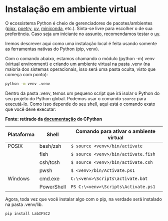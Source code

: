 
# Instalação em ambiente virtual

O ecossistema Python é cheio de gerenciadores de pacotes/ambientes ([pipx](https://github.com/pypa/pipx), [poetry](https://python-poetry.org/), [uv](https://astral.sh/blog/uv), [miniconda](https://docs.anaconda.com/miniconda/), etc.). Sinta-se livre para escolher o de sua preferência. Caso seja um iniciante no assunto, recomendamos testar o [uv](https://astral.sh/blog/uv).

Iremos descrever aqui como uma instalação local é feita usando somente as ferramentas nativas do Python (pip, venv).

Com o comando abaixo, estamos chamando o módulo (python -m) venv (virtual environment) e criando um ambiente virtual na pasta .venv (na maioria dos sistemas operacionais, isso será uma pasta oculta, visto que começa com ponto):
```bash
python -m venv .venv
```

Dentro da pasta .venv, temos um pequeno script que irá isolar o Python do seu projeto do Python global. Podemos usar o comando `source` para executá-lo. Como isso depende do seu shell, aqui está o comando exato que você deve executar:

**Fonte: retirado da [documentação](https://docs.python.org/3/library/venv.html) do CPython**

| Plataforma | Shell     | Comando para ativar o ambiente virtual               |
|------------|-----------|------------------------------------------------------|
| POSIX      | bash/zsh  | `$ source <venv>/bin/activate`                       |
|            | fish      | `$ source <venv>/bin/activate.fish`                  |
|            | csh/tcsh  | `$ source <venv>/bin/activate.csh`                   |
|            | pwsh      | `$ <venv>/bin/Activate.ps1`                          |
| Windows    | cmd.exe   | `C:\<venv>\Scripts\activate.bat`                     |
|            | PowerShell| `PS C:\<venv>\Scripts\Activate.ps1`                  |

Agora, toda vez que você instalar algo com o pip, na verdade será instalado na pasta .venv/lib.

```bash
pip install LabIFSC2
```

